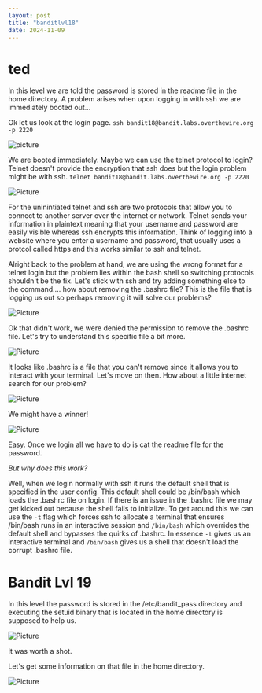 ```yaml
---
layout: post
title: "banditlvl18"
date: 2024-11-09
---
```

# ted
In this level we are told the password is stored in the readme file in the home directory. A problem arises when upon logging in with ssh we are immediately booted out...

Ok let us look at the login page. `ssh bandit18@bandit.labs.overthewire.org -p 2220`

![picture](https://raw.githubusercontent.com/tedthecaver/tedthecaver.github.io/main/_posts/Pastedimage20241105174808.png)

We are booted immediately. Maybe we can use the telnet protocol to login? Telnet doesn't provide the encryption that ssh does but the login problem might be with ssh. `telnet bandit18@bandit.labs.overthewire.org -p 2220`

![Picture](https://raw.githubusercontent.com/tedthecaver/tedthecaver.github.io/main/_posts/Pastedimage20241105174254.png) 

For the uninintiated telnet and ssh are two protocols that allow you to connect to another server over the internet or network. Telnet sends your information in plaintext meaning that your username and password are easily visible whereas ssh encrypts this information. Think of logging into a website where you enter a username and password, that usually uses a protcol called https and this works similar to ssh and telnet. 

Alright back to the problem at hand, we are using the wrong format for a telnet login but the problem lies within the bash shell so switching protocols shouldn't be the fix. Let's stick with ssh and try adding something else to the command.... how about removing the .bashrc file? This is the file that is logging us out so perhaps removing it will solve our problems? 

![Picture](https://raw.githubusercontent.com/tedthecaver/tedthecaver.github.io/main/_posts/Pastedimage20241105175949.png)

Ok that didn't work, we were denied the permission to remove the .bashrc file. Let's try to understand this specific file a bit more.

![Picture](https://raw.githubusercontent.com/tedthecaver/tedthecaver.github.io/main/_posts/2024-11-1615_51_51.png)

It looks like .bashrc is a file that you can't remove since it allows you to interact with your terminal. Let's move on then. How about a little internet search for our problem?  

![Picture](https://raw.githubusercontent.com/tedthecaver/tedthecaver.github.io/main/_posts/Pastedimage20241105180012.png)

We might have a winner! 

![Picture](https://raw.githubusercontent.com/tedthecaver/tedthecaver.github.io/main/_posts/Pastedimage20241105180039.png)

Easy. Once we login all we have to do is cat the readme file for the password. 

_But why does this work?_

Well, when we login normally with ssh it runs the default shell that is specified in the user config. This default shell could be /bin/bash which loads the .bashrc file on login. If there is an issue in the .bashrc file we may get kicked out because the shell fails to initialize. To get around this we can use the `-t` flag which forces ssh to allocate a terminal that ensures /bin/bash runs in an interactive session and `/bin/bash` which overrides the default shell and bypasses the quirks of .bashrc. In essence `-t` gives us an interactive terminal and `/bin/bash` gives us a shell that doesn't load the corrupt .bashrc file.


# Bandit Lvl 19

In this level the password is stored in the /etc/bandit_pass directory and executing the setuid binary that is located in the home directory is supposed to help us. 

![Picture](https://raw.githubusercontent.com/tedthecaver/tedthecaver.github.io/main/_posts/Pastedimage20241105182638.png)

It was worth a shot.

Let's get some information on that file in the home directory.

![Picture](https://raw.githubusercontent.com/tedthecaver/tedthecaver.github.io/main/_posts/2024-11-16.png)

